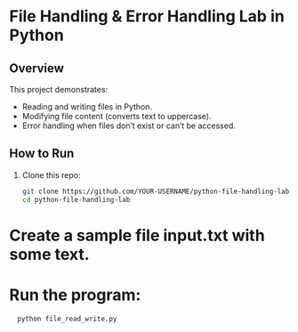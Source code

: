# File Handling & Error Handling Lab in Python

## Overview
This project demonstrates:
- Reading and writing files in Python.
- Modifying file content (converts text to uppercase).
- Error handling when files don’t exist or can’t be accessed.

## How to Run
1. Clone this repo:
   ```bash
   git clone https://github.com/YOUR-USERNAME/python-file-handling-lab.git
   cd python-file-handling-lab

# Create a sample file input.txt with some text.

# Run the program:
  ```bash
    python file_read_write.py
